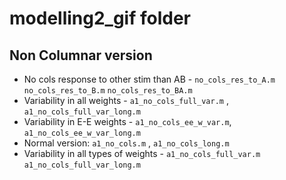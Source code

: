 # modelling2_gif folder

## Non Columnar version
- No cols response to other stim than AB - `no_cols_res_to_A.m` `no_cols_res_to_B.m` `no_cols_res_to_BA.m`
- Variability in all weights -  `a1_no_cols_full_var.m` , `a1_no_cols_full_var_long.m`
- Variability in E-E weights - `a1_no_cols_ee_w_var.m`, `a1_no_cols_ee_w_var_long.m`
- Normal version: `a1_no_cols.m` , `a1_no_cols_long.m`
- Variability in all types of weights - `a1_no_cols_full_var.m` `a1_no_cols_full_var_long.m`


